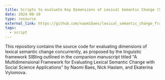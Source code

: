 ```yaml
---
title: Scripts to evaluate Key Dimensions of Lexical Semantic Change (SIBling 1.0)
date: 2024-08-10
type: resource
external_link: https://github.com/naomibaes/lexical_semantic_change_framework
tags:
  - script 
---
```


This repository contains the source code for evaluating dimensions of lexical semantic change concurrently, as proposed by the linguistic framework SIBling outlined in the companion manuscript titled "A Multidimensional Framework for Evaluating Lexical Semantic Change with Social Science Applications" by Naomi Baes, Nick Haslam, and Ekaterina Vylomova.

<!--more-->
